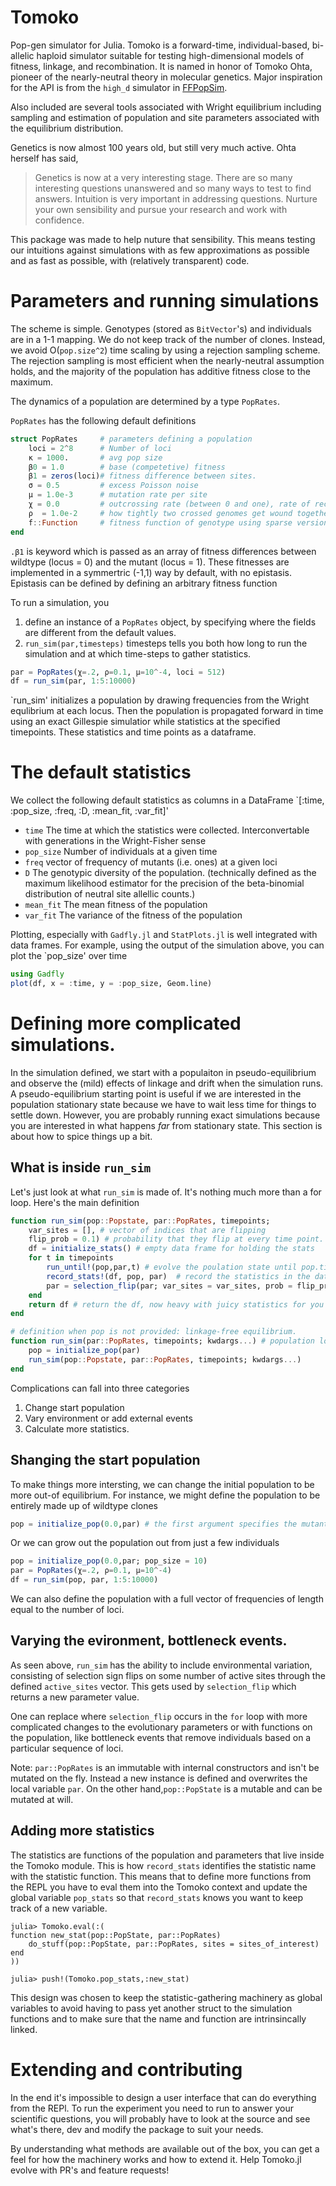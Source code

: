 # Tomoko

Pop-gen simulator for Julia.  Tomoko is a forward-time, individual-based, bi-allelic haploid simulator suitable for testing high-dimensional models of fitness, linkage, and recombination. It is named in honor of Tomoko Ohta, pioneer of the nearly-neutral theory in molecular genetics.  Major inspiration for the API is from the `high_d` simulator in [FFPopSim](http://webdav.tuebingen.mpg.de/ffpopsim/). 

Also included are several tools associated with Wright equilibrium including sampling and estimation of population and site parameters associated with the equilibrium distribution.

Genetics is now almost 100 years old, but still very much active. Ohta herself has said,

>Genetics is now at a very interesting stage. There are so many interesting questions unanswered and so many ways to test to find answers. Intuition is very important in addressing questions. Nurture your own sensibility and pursue your research and work with confidence. 

This package was made to help nuture that sensibility. This means testing our intuitions against simulations with as few approximations as possible and as fast as possible, with (relatively transparent) code.

# Parameters and running simulations
The scheme is simple. Genotypes (stored as `BitVector`'s) and individuals are in a 1-1 mapping. We do not keep track of the number of clones. Instead, we avoid O(`pop.size^2`) time scaling by using a rejection sampling scheme. The rejection sampling is most efficient when the nearly-neutral assumption holds, and the majority of the population has additive fitness close to the maximum.

The dynamics of a population are determined by a type `PopRates`.

`PopRates` has the following default definitions

```julia
struct PopRates		# parameters defining a population
	loci = 2^8      # Number of loci
	κ = 1000.       # avg pop size
	β0 = 1.0        # base (competetive) fitness  
	β1 = zeros(loci)# fitness difference between sites.
	σ = 0.5         # excess Poisson noise
	μ = 1.0e-3      # mutation rate per site
	χ = 0.0         # outcrossing rate (between 0 and one), rate of recombination events
	ρ  = 1.0e-2     # how tightly two crossed genomes get wound together (crosses per nucleotide)
	f::Function     # fitness function of genotype using sparse version of β0 + sum(β1 .*  x) 
end
```

`.β1` is keyword which is passed as an array of fitness differences between wildtype (locus = 0) and the mutant (locus = 1).  These fitnesses are implemented in a symmertric (-1,1) way by default, with no epistasis.  Epistasis can be defined by defining an arbitrary fitness function 

To run a simulation, you 
1. define an instance of a `PopRates` object, by specifying where the fields are different from the default values.
2. `run_sim(par,timesteps)` timesteps tells you both how long to run the simulation and at which time-steps to gather statistics.

```julia
par = PopRates(χ=.2, ρ=0.1, μ=10^-4, loci = 512)
df = run_sim(par, 1:5:10000)
```

`run_sim' initializes a population by drawing frequencies from the Wright equlibrium at each locus.  Then the population is propagated forward in time using an exact Gillespie simulatior while statistics at the specified timepoints. These statistics and time points as a dataframe.

# The default statistics
We collect the following default statistics as columns in a DataFrame
`[:time, :pop_size, :freq, :D, :mean_fit, :var_fit]'

* `time` The time at which the statistics were collected. Interconvertable with generations in the Wright-Fisher sense
* `pop_size` Number of individuals at a given time
* `freq` vector of frequency of mutants (i.e. ones) at a given loci
* `D` The genotypic diversity of the population. (technically defined as the maximum likelihood estimator for the precision of the beta-binomial distribution of neutral site allellic counts.)
* `mean_fit` The mean fitness of the population
* `var_fit` The variance of the fitness of the population

Plotting, especially with `Gadfly.jl` and `StatPlots.jl` is well integrated with data frames.  For example, using the output of the simulation above, you can plot the `pop_size' over time

```julia
using Gadfly
plot(df, x = :time, y = :pop_size, Geom.line)
```

# Defining more complicated simulations.

In the simulation defined, we start with a populaiton in pseudo-equilibrium and observe the (mild) effects of linkage and drift when the simulation runs. A pseudo-equilibrium starting point is useful if we are interested in the population stationary state because we have to wait less time for things to settle down. However, you are probably running exact simulations because you are interested in what happens *far* from stationary state. This section is about how to spice things up a bit.

## What is inside `run_sim`

Let's just look at what `run_sim` is made of. It's nothing much more than a for loop. Here's the main definition

```julia
function run_sim(pop::Popstate, par::PopRates, timepoints;
	var_sites = [], # vector of indices that are flipping
	flip_prob = 0.1) # probability that they flip at every time point.
    df = initialize_stats() # empty data frame for holding the stats
    for t in timepoints
        run_until!(pop,par,t) # evolve the poulation state until pop.time > t.
        record_stats!(df, pop, par)  # record the statistics in the data_frame
        par = selection_flip(par; var_sites = var_sites, prob = flip_prob) # possibly stochastically change the environment.
    end
    return df # return the df, now heavy with juicy statistics for you to plot or analyze
end

# definition when pop is not provided: linkage-free equilibrium.
function run_sim(par::PopRates, timepoints; kwdargs...) # population loci set to wright equilibrium, 
	pop = initialize_pop(par)
	run_sim(pop::Popstate, par::PopRates, timepoints; kwdargs...)
end

```
Complications can fall into three categories
1. Change start population
1. Vary environment or add external events
1. Calculate more statistics.


## Shanging the start population
To make things more intersting, we can change the initial population to be more out-of equilibrium. For instance, we might define the population to be entirely made up of wildtype clones

```julia
pop = initialize_pop(0.0,par) # the first argument specifies the mutant frequency
```

Or we can grow out the population out from just a few individuals

```julia
pop = initialize_pop(0.0,par; pop_size = 10) 
par = PopRates(χ=.2, ρ=0.1, μ=10^-4)
df = run_sim(pop, par, 1:5:10000)
```
We can also define the population with a full vector of frequencies of length equal to the number of loci.

## Varying the evironment, bottleneck events.
As seen above, `run_sim` has the ability to include environmental variation, consisting of selection sign flips on some number of active sites through the defined `active_sites` vector.  This gets used by `selection_flip` which returns a new parameter value.

One can replace where `selection_flip` occurs in the `for` loop with more complicated changes to the evolutionary parameters or with functions on the population, like bottleneck events that remove individuals based on a particular sequence of loci.

Note: `par::PopRates` is an immutable with internal constructors and isn't be mutated on the fly. Instead a new instance is defined and overwrites the local variable `par`. On the other hand,`pop::PopState` is a mutable and can be mutated at will.

## Adding more statistics
The statistics are functions of the population and parameters that live inside the Tomoko module.  This is how `record_stats` identifies the statistic name with the statistic function.  This means that to define more functions from the REPL you have to eval them into the Tomoko context and update the global variable `pop_stats` so that `record_stats` knows you want to keep track of a new variable.

```
julia> Tomoko.eval(:(
function new_stat(pop::PopState, par::PopRates)
    do_stuff(pop::PopState, par::PopRates, sites = sites_of_interest)
end
))

julia> push!(Tomoko.pop_stats,:new_stat)
```

This design was chosen to keep the statistic-gathering machinery as global variables to avoid having to pass yet another struct to the simulation functions and to make sure that the name and function are intrinsincally linked.

# Extending and contributing
In the end it's impossible to design a user interface that can do everything from the REPl.   To run the experiment you need to run to answer your scientific questions, you will probably have to look at the source and see what's there, dev and modify the package to suit your needs.

By understanding what methods are available out of the box, you can get a feel for how the machinery works and how to extend it. Help Tomoko.jl evolve with PR's and feature requests!